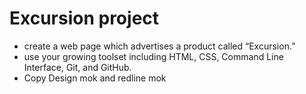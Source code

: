 # Excursion project
 * create a web page which advertises a product called    “Excursion.”
 * use your growing toolset including HTML, CSS, Command Line Interface, Git, and GitHub.
* Copy Design mok and redline mok

